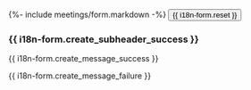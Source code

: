 <div class="wb-frmvld">
    <form name="meeting-form" id="new-meeting-form" method="post" action="/meetings/meetings" class="form-horizontal wb-postback" data-wb-postback="{&quot;success&quot;:&quot;.success-message&quot;,&quot;failure&quot;:&quot;.failure-message&quot;,&quot;content&quot;:&quot;.form-content&quot;,&quot;toggle&quot;:&quot;hide&quot;}">
    {%- include meetings/form.markdown -%}
    <button type="reset" class="btn btn-default pull-right">{{ i18n-form.reset }}</button>
    </form>
    <section class="alert alert-success success-message hide">
        <h3>{{ i18n-form.create_subheader_success }}</h3>
        <p>{{ i18n-form.create_message_success }}</p>
    </section>
    <section class="alert alert-danger failure-message hide">
        <p>{{ i18n-form.create_message_failure }}</p>
    </section>
</div>